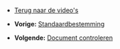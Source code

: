 -   [Terug naar de video's](./videos.md "Video's")

-   **Vorige:** [Standaardbestemming](./e-mailings-standaardbestemming.md "E-mailings: Standaardbestemming")
-   **Volgende:** [Document controleren](./e-mailings-document-controleren.md "E-mailings: Document controleren")


